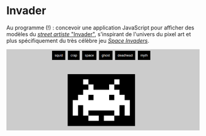 # Invader

Au programme (!) : concevoir une application JavaScript pour afficher des modèles du [_street artiste_ "Invader"](https://fr.wikipedia.org/wiki/Invader_(artiste)), s'inspirant de l'univers du pixel art et plus spécifiquement du très célèbre jeu [_Space Invaders_](https://fr.wikipedia.org/wiki/Space_Invaders).

![rendu](rendu.png)
